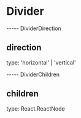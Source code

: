 # Divider

----- DividerDirection

## direction

type: 'horizontal' | 'vertical'

----- DividerChildren

## children

type: React.ReactNode
